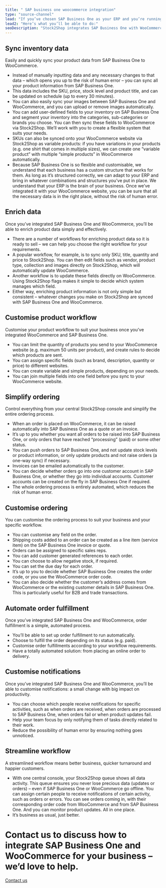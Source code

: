 ```yaml
---
title: " SAP business one woocommerce integration"
type: "source-channel"
lead: "If you’ve chosen SAP Business One as your ERP and you’re running a WooCommerce website, it’s important that they can communicate with each other easily and simply. Stock2Shop integrates with SAP Business One and WooCommerce to help your business run better."
lead2: "Here’s what you’ll be able to do:"
seoDescription: "Stock2Shop integrates SAP Business One with WooCommerce. A SAP Business One WooCommerce integration streamlines your workflow, simplifies ordering and makes your business more efficient. Let us tailor the perfect solution for your needs. Find out more!"
---
```


Sync inventory data
-------------------

Easily and quickly sync your product data from SAP Business One to WooCommerce.

*   Instead of manually inputting data and any necessary changes to that data – which opens you up to the risk of human error – you can sync all your product information from SAP Business One.
*   This data includes the SKU, price, stock level and product title, and can be updated on schedule (up to every 30 minutes).
*   You can also easily sync your images between SAP Business One and WooCommerce, and you can upload or remove images automatically.
*   You can add user-defined fields to your inventory on SAP Business One and segment your inventory into the categories, sub-categories or brands you choose. You can then sync these fields to WooCommerce via Stock2Shop. We’ll work with you to create a flexible system that suits your needs.
*   SKUs can also be synced onto your WooCommerce website via Stock2Shop as variable products: if you have variations in your products (e.g. one shirt that comes in multiple sizes), we can create one “variable product” with multiple “simple products” in WooCommerce automatically.
*   Because SAP Business One is so flexible and customisable, we understand that each business has a custom structure that works for them. As long as it’s structured correctly, we can adapt to your ERP and bring in whatever combinations and structures you’ve put in place. We understand that your ERP is the brain of your business. Once we’ve integrated it with your WooCommerce website, you can be sure that all the necessary data is in the right place, without the risk of human error.

Enrich data
-----------

Once you’ve integrated SAP Business One and WooCommerce, you’ll be able to enrich product data simply and effectively.

*   There are a number of workflows for enriching product data so it is ready to sell – we can help you choose the right workflow for your requirements.
*   A popular workflow, for example, is to sync only SKU, title, quantity and price to Stock2Shop. You can then edit fields such as vendor, product type, collection and images directly on Stock2Shop, which will automatically update WooCommerce.
*   Another workflow is to update these fields directly on WooCommerce. Using Stock2Shop flags makes it simple to decide which system manages which field.
*   Either way, enriching product information is not only simple but consistent – whatever changes you make on Stock2Shop are synced with SAP Business One and WooCommerce.

Customise product workflow
--------------------------

Customise your product workflow to suit your business once you’ve integrated WooCommerce and SAP Business One.

*   You can limit the quantity of products you send to your WooCommerce website (e.g. maximum 50 units per product), and create rules to decide which products are sent.
*   You can assign specific fields (such as brand, description, quantity or price) to different websites.
*   You can create variable and simple products, depending on your needs.
*   You can join multiple fields into one field before you sync to your WooCommerce website.

Simplify ordering
-----------------

Control everything from your central Stock2Shop console and simplify the entire ordering process.

*   When an order is placed on WooCommerce, it can be raised automatically into SAP Business One as a quote or an invoice.
*   It’s up to you whether you want all orders to be raised into SAP Business One, or only orders that have reached “processing” (paid) or some other status.
*   You can push orders to SAP Business One, and not update stock levels or product information, or only update products and not raise orders (a one-way sync) if necessary.
*   Invoices can be emailed automatically to the customer.
*   You can decide whether orders go into one customer account in SAP Business One, or whether they go into individual accounts. Customer accounts can be created on the fly in SAP Business One if required.
*   The whole ordering process is entirely automated, which reduces the risk of human error.

Customise ordering
------------------

You can customise the ordering process to suit your business and your specific workflow.

*   You can customise any field on the order.
*   Shipping costs added to an order can be created as a line item (service item) on the SAP Business One invoice or quote.
*   Orders can be assigned to specific sales reps.
*   You can add customer generated references to each order.
*   You can choose to allow negative stock, if required.
*   You can set the due day for each order.
*   It’s up to you to decide whether SAP Business One creates the order code, or you use the WooCommerce order code.
*   You can also decide whether the customer’s address comes from WooCommerce or the existing customer details in SAP Business One. This is particularly useful for B2B and trade transactions.

Automate order fulfillment
--------------------------

Once you’ve integrated SAP Business One and WooCommerce, order fulfillment is a simple, automated process.

*   You’ll be able to set up order fulfillment to run automatically.
*   Choose to fulfill the order depending on its status (e.g. paid).
*   Customise order fulfillments according to your workflow requirements.
*   Have a totally automated solution: from placing an online order to delivery.

Customise notifications
-----------------------

Once you’ve integrated SAP Business One and WooCommerce, you’ll be able to customise notifications: a small change with big impact on productivity.

*   You can choose which people receive notifications for specific activities, such as when orders are received, when orders are processed to SAP Business One, when orders fail or when product updates fail.
*   Help your team focus by only notifying them of tasks directly related to their work.
*   Reduce the possibility of human error by ensuring nothing goes unnoticed.

Streamline workflow
-------------------

A streamlined workflow means better business, quicker turnaround and happier customers.

*   With one central console, your Stock2Shop queue shows all data activity. This queue ensures you never lose precious data (updates or orders) – even if SAP Business One or WooCommerce go offline. You can assign certain people to receive notifications of certain activity, such as orders or errors. You can see orders coming in, with their corresponding order code from WooCommerce and from SAP Business One. And you can monitor product updates. All in one place.
*   It’s business as usual, just better.

Contact us to discuss how to integrate SAP Business One and WooCommerce for your business – we’d love to help.
==============================================================================================================

[Contact us](/contact-us "Contact Stock2Shop")
